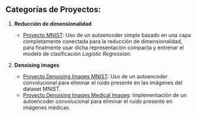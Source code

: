 ## Categorías de Proyectos:

1. **Reducción de dimensionalidad**
   - [Proyecto MNIST](./DIMENSIONALITY_REDUCTION/DimensionalityReduction-MNIST): Uso de un autoencoder simple basado en una capa completamente conectada para la reducción de dimensionalidad, para finalmente usar dicha representación compacta y entrenar el modelo de clasificación *Logistic Regression*.


2. **Denoising images**
   - [Proyecto Denoising Images MNIST](./IMAGE_DENOISING/ImageDenoising-MNIST): Uso de un autoencoder convolucional para eliminar el ruido presente en las imágenes del dataset MNIST.
   - [Proyecto Denoising Images Medical Images](./IMAGE_DENOISING/ImageDenoising-MEDICAL_IMAGES): Implementación de un autoencoder convolucional para eliminar el ruido presente en imágenes médicas.
